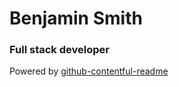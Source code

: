 
# Benjamin Smith

### Full stack developer



Powered by [github-contentful-readme](https://github.com/Merlin04/github-contentful-readme)
    